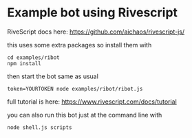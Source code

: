 # Example bot using Rivescript

RiveScript docs here: https://github.com/aichaos/rivescript-js/

this uses some extra packages so install them with

    cd examples/ribot
    npm install


then start the bot same as usual

    token=YOURTOKEN node examples/ribot/ribot.js


full tutorial is here:
https://www.rivescript.com/docs/tutorial

you can also run this bot just at the command line with

    node shell.js scripts
